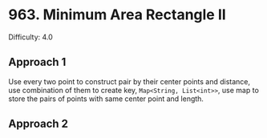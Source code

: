 # 963. Minimum Area Rectangle II

Difficulty: 4.0

## Approach 1
Use every two point to construct pair by their center points and distance, use combination of them to create key, ```Map<String, List<int>>```, use map to store the pairs of points with same center point and length.

## Approach 2
